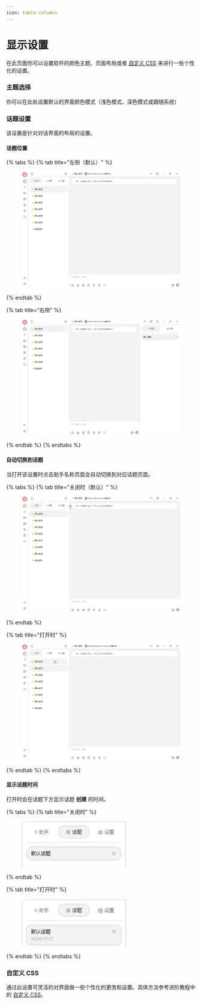 ```yaml
---
icon: table-columns
---
```


# 显示设置

在此页面你可以设置软件的颜色主题、页面布局或者 [自定义 CSS](../../../personalization-settings/css.md) 来进行一些个性化的设置。

### 主题选择

你可以在此处设置默认的界面颜色模式（浅色模式、深色模式或跟随系统）

### 话题设置

该设置是针对对话界面的布局的设置。

#### 话题位置

{% tabs %}
{% tab title="左侧（默认）" %}
<figure><img src="../../../.gitbook/assets/image (10) (1).png" alt=""><figcaption></figcaption></figure>
{% endtab %}

{% tab title="右侧" %}
<figure><img src="../../../.gitbook/assets/image (11).png" alt=""><figcaption></figcaption></figure>
{% endtab %}
{% endtabs %}

#### 自动切换到话题

当打开该设置时点击助手名称页面会自动切换到对应话题页面。

{% tabs %}
{% tab title="关闭时（默认）" %}
<figure><img src="../../../.gitbook/assets/Honeycam 2025-01-04 17-35-43.gif" alt=""><figcaption></figcaption></figure>
{% endtab %}

{% tab title="打开时" %}
<figure><img src="../../../.gitbook/assets/Honeycam 2025-01-04 17-38-18.gif" alt=""><figcaption></figcaption></figure>
{% endtab %}
{% endtabs %}

#### 显示话题时间

打开时会在话题下方显示话题 **创建** 的时间。

{% tabs %}
{% tab title="关闭时" %}
<figure><img src="../../../.gitbook/assets/image (14).png" alt=""><figcaption></figcaption></figure>
{% endtab %}

{% tab title="打开时" %}
<figure><img src="../../../.gitbook/assets/image (12).png" alt=""><figcaption></figcaption></figure>
{% endtab %}
{% endtabs %}

### 自定义 CSS

通过此设置可灵活的对界面做一些个性化的更改和设置。具体方法参考进阶教程中的 [自定义 CSS](../../../personalization-settings/css.md)。

